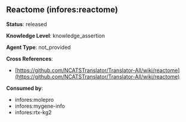 [//]: # (DO NOT MANUALLY EDIT THIS FILE. IT IS GENERATED FROM A TEMPLATE.)

## Reactome (infores:reactome)

**Status**: released
  
**Knowledge Level**: knowledge_assertion
  
**Agent Type**: not_provided



**Cross References**:

- [https://github.com/NCATSTranslator/Translator-All/wiki/reactome](https://github.com/NCATSTranslator/Translator-All/wiki/reactome)


**Consumed by**:

- infores:molepro
- infores:mygene-info
- infores:rtx-kg2